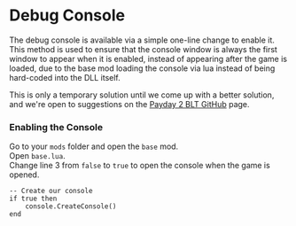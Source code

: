 
# Debug Console
The debug console is available via a simple one-line change to enable it.
This method is used to ensure that the console window is always the first window to appear when it is enabled,
instead of appearing after the game is loaded, due to the base mod loading the console via lua instead of being hard-coded into the DLL itself.

This is only a temporary solution until we come up with a better solution, and we're open to suggestions on the [Payday 2 BLT GitHub](https://github.com/JamesWilko/Payday-2-BLT) page.

### Enabling the Console
Go to your `mods` folder and open the `base` mod.  
Open `base.lua`.  
Change line 3 from `false` to `true` to open the console when the game is opened.  

	-- Create our console
	if true then
		console.CreateConsole()
	end
